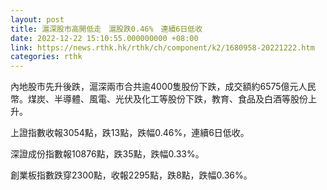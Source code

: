 ```yaml
---
layout: post
title: 滬深股市高開低走　滬股跌0.46%　連續6日低收
date: 2022-12-22 15:10:55.000000000 +08:00
link: https://news.rthk.hk/rthk/ch/component/k2/1680958-20221222.htm
categories: rthk
---
```


內地股市先升後跌，滬深兩市合共逾4000隻股份下跌，成交額約6575億元人民幣。煤炭、半導體、風電、光伏及化工等股份下跌，教育、食品及白酒等股份上升。

上證指數收報3054點，跌13點，跌幅0.46%，連續6日低收。

深證成份指數報10876點，跌35點，跌幅0.33%。

創業板指數跌穿2300點，收報2295點，跌8點，跌幅0.36%。
